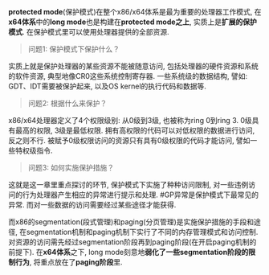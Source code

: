**protected mode**(保护模式)在整个x86/x64体系是最为重要的处理器工作模式, 在**x64体系**中的**long mode**也是构建在**protected mode之上**, 实质上是**扩展的保护模式**. 在保护模式里可以使用处理器提供的全部资源. 

>问题1: 保护模式下保护什么？

实质上就是保护处理器的某些资源不能被随意访问, 包括处理器的硬件资源和系统的软件资源, 典型地像CR0这些系统控制寄存器. 一些系统级的数据结构, 譬如: GDT、IDT需要被保护起来, 以及OS kernel的执行代码和数据等. 

>问题2: 根据什么来保护？

x86/x64处理器定义了4个权限级别: 从0级到3级, 也被称为ring 0到ring 3. 0级具有最高的权限, 3级是最低权限. 拥有高权限的代码可以对低权限的数据进行访问, 反之则不行. 被赋予0级权限访问的资源只有具有0级权限的代码才能访问, 譬如一些特权级指令. 

>问题3: 如何实施保护措施？

这就是这一章里重点探讨的环节, 保护模式下实施了种种访问限制, 对一些违例访问的行为处理器产生相应的异常进行提示和处理. #GP异常是保护模式下最常见的异常. 而对一些数据的访问需要经过某些途径才能获得. 

而x86的segmentation(段式管理)和paging(分页管理)是实施保护措施的手段和途径, 在segmentation机制和paging机制下实行了不同的内存管理模式和访问控制. 对资源的访问需先经过segmentation阶段再到paging阶段(在开启paging机制的前提下). 在**x64体系**之下, long mode刻意地**弱化了一些segmentation阶段的限制行为**, 将重点放在了**paging阶段**里. 
